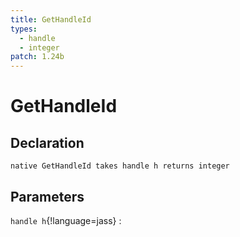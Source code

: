 ```yaml
---
title: GetHandleId
types:
  - handle
  - integer
patch: 1.24b
---
```


# GetHandleId

## Declaration

```jass
native GetHandleId takes handle h returns integer
```

## Parameters
`handle h`{!language=jass}
: 
